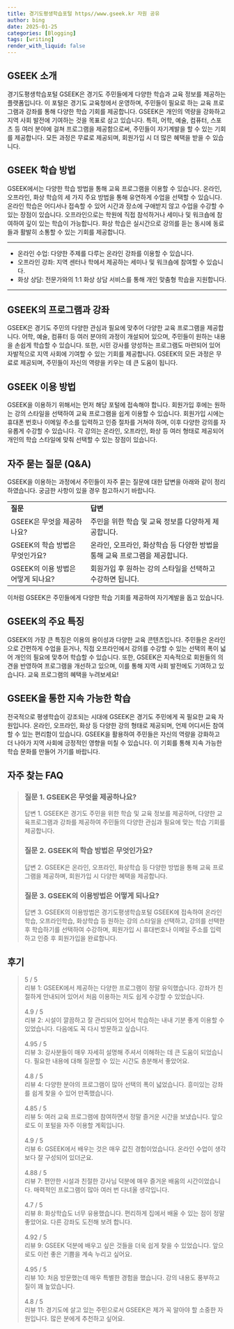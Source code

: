 ```yaml
---
title: 경기도평생학습포털 https//www.gseek.kr 자원 공유
author: bing
date: 2025-01-25
categories: [Blogging]
tags: [writing]
render_with_liquid: false
---
```



<h2 id='GSEEK_소개'>GSEEK 소개</h2>

<p>경기도평생학습포털 GSEEK은 경기도 주민들에게 다양한 학습과 교육 정보를 제공하는 플랫폼입니다. 이 포털은 경기도 교육청에서 운영하며, 주민들이 필요로 하는 교육 프로그램과 강좌를 통해 다양한 학습 기회를 제공합니다. GSEEK은 개인의 역량을 강화하고 지역 사회 발전에 기여하는 것을 목표로 삼고 있습니다. 특히, 어학, 예술, 컴퓨터, 스포츠 등 여러 분야에 걸쳐 프로그램을 제공함으로써, 주민들이 자기계발을 할 수 있는 기회를 제공합니다. 모든 과정은 무료로 제공되며, 회원가입 시 더 많은 혜택을 받을 수 있습니다.</p>

<h2 id='GSEEK_학습방법'>GSEEK 학습 방법</h2>

<p>GSEEK에서는 다양한 학습 방법을 통해 교육 프로그램을 이용할 수 있습니다. 온라인, 오프라인, 화상 학습의 세 가지 주요 방법을 통해 유연하게 수업을 선택할 수 있습니다. 온라인 학습은 어디서나 접속할 수 있어 시간과 장소에 구애받지 않고 수업을 수강할 수 있는 장점이 있습니다. 오프라인으로는 학원에 직접 참석하거나 세미나 및 워크숍에 참여하여 깊이 있는 학습이 가능합니다. 화상 학습은 실시간으로 강의를 듣는 동시에 동료들과 활발히 소통할 수 있는 기회를 제공합니다.</p>

<hr />

<ul>
    <li>온라인 수업: 다양한 주제를 다루는 온라인 강좌를 이용할 수 있습니다.</li>
    <li>오프라인 강좌: 지역 센터나 학에서 제공하는 세미나 및 워크숍에 참여할 수 있습니다.</li>
    <li>화상 상담: 전문가와의 1:1 화상 상담 서비스를 통해 개인 맞춤형 학습을 지원합니다.</li>
</ul>

<hr />

<h2 id='GSEEK_프로그램'>GSEEK의 프로그램과 강좌</h2>

<p>GSEEK은 경기도 주민의 다양한 관심과 필요에 맞추어 다양한 교육 프로그램을 제공합니다. 어학, 예술, 컴퓨터 등 여러 분야의 과정이 개설되어 있으며, 주민들이 원하는 내용을 손쉽게 학습할 수 있습니다. 또한, 시민 강사를 양성하는 프로그램도 마련되어 있어 자발적으로 지역 사회에 기여할 수 있는 기회를 제공합니다. GSEEK의 모든 과정은 무료로 제공되며, 주민들이 자신의 역량을 키우는 데 큰 도움이 됩니다.</p>

<h2 id='GSEEK_이용방법'>GSEEK 이용 방법</h2>

<p>GSEEK을 이용하기 위해서는 먼저 해당 포털에 접속해야 합니다. 회원가입 후에는 원하는 강의 스타일을 선택하여 교육 프로그램을 쉽게 이용할 수 있습니다. 회원가입 시에는 휴대폰 번호나 이메일 주소를 입력하고 인증 절차를 거쳐야 하며, 이후 다양한 강의를 자유롭게 수강할 수 있습니다. 각 강의는 온라인, 오프라인, 화상 등 여러 형태로 제공되어 개인의 학습 스타일에 맞춰 선택할 수 있는 장점이 있습니다.</p>

<h2 id='자주_묻는_질문'>자주 묻는 질문 (Q&A)</h2>

<p>GSEEK을 이용하는 과정에서 주민들이 자주 묻는 질문에 대한 답변을 아래와 같이 정리하였습니다. 궁금한 사항이 있을 경우 참고하시기 바랍니다.</p>

<table>
    <tr>
        <td><b>질문</b></td>
        <td><b>답변</b></td>
    </tr>
    <tr>
        <td>GSEEK은 무엇을 제공하나요?</td>
        <td>주민을 위한 학습 및 교육 정보를 다양하게 제공합니다.</td>
    </tr>
    <tr>
        <td>GSEEK의 학습 방법은 무엇인가요?</td>
        <td>온라인, 오프라인, 화상학습 등 다양한 방법을 통해 교육 프로그램을 제공합니다.</td>
    </tr>
    <tr>
        <td>GSEEK의 이용 방법은 어떻게 되나요?</td>
        <td>회원가입 후 원하는 강의 스타일을 선택하고 수강하면 됩니다.</td>
    </tr>
</table>

<p>이처럼 GSEEK은 주민들에게 다양한 학습 기회를 제공하여 자기계발을 돕고 있습니다.</p>

<h2 id='GSEEK_특징'>GSEEK의 주요 특징</h2>

<p>GSEEK의 가장 큰 특징은 이용의 용이성과 다양한 교육 콘텐츠입니다. 주민들은 온라인으로 간편하게 수업을 듣거나, 직접 오프라인에서 강의를 수강할 수 있는 선택의 폭이 넓어 개인의 필요에 맞추어 학습할 수 있습니다. 또한, GSEEK은 지속적으로 회원들의 의견을 반영하여 프로그램을 개선하고 있으며, 이를 통해 지역 사회 발전에도 기여하고 있습니다. 교육 프로그램의 혜택을 누려보세요!</p>

<h2 id='GSEEK_결론'>GSEEK을 통한 지속 가능한 학습</h2>

<p>전국적으로 평생학습이 강조되는 시대에 GSEEK은 경기도 주민에게 꼭 필요한 교육 자원입니다. 온라인, 오프라인, 화상 등 다양한 강의 형태로 제공되며, 언제 어디서든 참여할 수 있는 편리함이 있습니다. GSEEK을 활용하여 주민들은 자신의 역량을 강화하고 더 나아가 지역 사회에 긍정적인 영향을 미칠 수 있습니다. 이 기회를 통해 지속 가능한 학습 문화를 만들어 가기를 바랍니다.</p>


<h2 id='자주_찾는_FAQ'>자주 찾는 FAQ</h2>
<div itemscope="" itemtype="https://schema.org/FAQPage"> 
<blockquote> 
<div itemscope="" itemprop="mainEntity" itemtype="https://schema.org/Question"> 
<h3 itemprop="name">질문 1. GSEEK은 무엇을 제공하나요?</h3> 
<div itemscope="" itemprop="acceptedAnswer" itemtype="https://schema.org/Answer"> 
<span itemprop="text"> 
<p>답변 1. GSEEK은 경기도 주민을 위한 학습 및 교육 정보를 제공하며, 다양한 교육프로그램과 강좌를 제공하여 주민들의 다양한 관심과 필요에 맞는 학습 기회를 제공합니다.</p> 
</span> 
</div> 
</div> 

<div itemscope="" itemprop="mainEntity" itemtype="https://schema.org/Question"> 
<h3 itemprop="name">질문 2. GSEEK의 학습 방법은 무엇인가요?</h3> 
<div itemscope="" itemprop="acceptedAnswer" itemtype="https://schema.org/Answer"> 
<span itemprop="text"> 
<p>답변 2. GSEEK은 온라인, 오프라인, 화상학습 등 다양한 방법을 통해 교육 프로그램을 제공하며, 회원가입 시 다양한 혜택을 제공합니다.</p> 
</span> 
</div> 
</div> 

<div itemscope="" itemprop="mainEntity" itemtype="https://schema.org/Question"> 
<h3 itemprop="name">질문 3. GSEEK의 이용방법은 어떻게 되나요?</h3> 
<div itemscope="" itemprop="acceptedAnswer" itemtype="https://schema.org/Answer"> 
<span itemprop="text"> 
<p>답변 3. GSEEK의 이용방법은 경기도평생학습포털 GSEEK에 접속하여 온라인학습, 오프라인학습, 화상학습 등 원하는 강의 스타일을 선택하고, 강의를 선택한 후 학습하기를 선택하여 수강하며, 회원가입 시 휴대번호나 이메일 주소를 입력하고 인증 후 회원가입을 완료합니다.</p> 
</span> 
</div> 
</div> 
</blockquote> 
</div>
<h2 id='후기'>후기</h2>
<div itemscope itemtype="https://schema.org/Product">
  <blockquote>
  <div itemprop="review" itemscope itemtype="https://schema.org/Review">
      <div itemprop="reviewRating" itemscope itemtype="https://schema.org/Rating"> <span itemprop="ratingValue">5</span> / <span itemprop="bestRating">5</span> </div>
      <span itemprop="reviewBody">리뷰 1: GSEEK에서 제공하는 다양한 프로그램이 정말 유익했습니다. 강좌가 친절하게 안내되어 있어서 처음 이용하는 저도 쉽게 수강할 수 있었습니다.</span>
  </div>
  <br>
  <div itemprop="review" itemscope itemtype="https://schema.org/Review">
      <div itemprop="reviewRating" itemscope itemtype="https://schema.org/Rating"> <span itemprop="ratingValue">4.9</span> / <span itemprop="bestRating">5</span> </div>
      <span itemprop="reviewBody">리뷰 2: 시설이 깔끔하고 잘 관리되어 있어서 학습하는 내내 기분 좋게 이용할 수 있었습니다. 다음에도 꼭 다시 방문하고 싶습니다.</span>
  </div>
  <br>
  <div itemprop="review" itemscope itemtype="https://schema.org/Review">
      <div itemprop="reviewRating" itemscope itemtype="https://schema.org/Rating"> <span itemprop="ratingValue">4.95</span> / <span itemprop="bestRating">5</span> </div>
      <span itemprop="reviewBody">리뷰 3: 강사분들이 매우 자세히 설명해 주셔서 이해하는 데 큰 도움이 되었습니다. 필요한 내용에 대해 질문할 수 있는 시간도 충분해서 좋았어요.</span>
  </div>
  <br>
  <div itemprop="review" itemscope itemtype="https://schema.org/Review">
      <div itemprop="reviewRating" itemscope itemtype="https://schema.org/Rating"> <span itemprop="ratingValue">4.8</span> / <span itemprop="bestRating">5</span> </div>
      <span itemprop="reviewBody">리뷰 4: 다양한 분야의 프로그램이 많아 선택의 폭이 넓었습니다. 흥미있는 강좌를 쉽게 찾을 수 있어 만족했습니다.</span>
  </div>
  <br>
  <div itemprop="review" itemscope itemtype="https://schema.org/Review">
      <div itemprop="reviewRating" itemscope itemtype="https://schema.org/Rating"> <span itemprop="ratingValue">4.85</span> / <span itemprop="bestRating">5</span> </div>
      <span itemprop="reviewBody">리뷰 5: 여러 교육 프로그램에 참여하면서 정말 즐거운 시간을 보냈습니다. 앞으로도 이 포털을 자주 이용할 계획입니다.</span>
  </div>
  <br>
  <div itemprop="review" itemscope itemtype="https://schema.org/Review">
      <div itemprop="reviewRating" itemscope itemtype="https://schema.org/Rating"> <span itemprop="ratingValue">4.9</span> / <span itemprop="bestRating">5</span> </div>
      <span itemprop="reviewBody">리뷰 6: GSEEK에서 배우는 것은 매우 값진 경험이었습니다. 온라인 수업이 생각보다 잘 구성되어 있더군요.</span>
  </div>
  <br>
  <div itemprop="review" itemscope itemtype="https://schema.org/Review">
      <div itemprop="reviewRating" itemscope itemtype="https://schema.org/Rating"> <span itemprop="ratingValue">4.88</span> / <span itemprop="bestRating">5</span> </div>
      <span itemprop="reviewBody">리뷰 7: 편안한 시설과 친절한 강사님 덕분에 매우 즐거운 배움의 시간이었습니다. 매력적인 프로그램이 많아 여러 번 다녀올 생각입니다.</span>
  </div>
  <br>
  <div itemprop="review" itemscope itemtype="https://schema.org/Review">
      <div itemprop="reviewRating" itemscope itemtype="https://schema.org/Rating"> <span itemprop="ratingValue">4.7</span> / <span itemprop="bestRating">5</span> </div>
      <span itemprop="reviewBody">리뷰 8: 화상학습도 너무 유용했습니다. 편리하게 집에서 배울 수 있는 점이 정말 좋았어요. 다른 강좌도 도전해 보려 합니다.</span>
  </div>
  <br>
  <div itemprop="review" itemscope itemtype="https://schema.org/Review">
      <div itemprop="reviewRating" itemscope itemtype="https://schema.org/Rating"> <span itemprop="ratingValue">4.92</span> / <span itemprop="bestRating">5</span> </div>
      <span itemprop="reviewBody">리뷰 9: GSEEK 덕분에 배우고 싶은 것들을 더욱 쉽게 찾을 수 있었습니다. 앞으로도 이런 좋은 기쁨을 계속 누리고 싶어요.</span>
  </div>
  <br>
  <div itemprop="review" itemscope itemtype="https://schema.org/Review">
      <div itemprop="reviewRating" itemscope itemtype="https://schema.org/Rating"> <span itemprop="ratingValue">4.95</span> / <span itemprop="bestRating">5</span> </div>
      <span itemprop="reviewBody">리뷰 10: 처음 방문했는데 매우 특별한 경험을 했습니다. 강의 내용도 풍부하고 질이 꽤 높았습니다.</span>
  </div>
  <br>
  <div itemprop="review" itemscope itemtype="https://schema.org/Review">
      <div itemprop="reviewRating" itemscope itemtype="https://schema.org/Rating"> <span itemprop="ratingValue">4.8</span> / <span itemprop="bestRating">5</span> </div>
      <span itemprop="reviewBody">리뷰 11: 경기도에 살고 있는 주민으로서 GSEEK은 제가 꼭 알아야 할 소중한 자원입니다. 많은 분에게 추천하고 싶어요.</span>
  </div>
  </blockquote>
</div>
